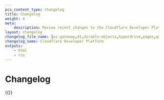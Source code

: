 ```yaml
---
pcx_content_type: changelog
title: Changelog
weight: 4
meta:
    description: Review recent changes to the Cloudflare Developer Platform.
layout: changelog
changelog_file_name: [ai-gateway,d1,durable-objects,hyperdrive,pages,queues,r2,stream,vectorize,workers-ai,workers,wrangler,zaraz]
changelog_name: Cloudflare Developer Platform
outputs:
    - html
    - rss
---
```


# Changelog

<!-- All changelog entries live in associated /data/changelogs/{productName}.yaml. For more details, refer to https://developers.cloudflare.com/style-guide/documentation-content-strategy/content-types/changelog/#yaml-file -->

{{<full-changelog>}}